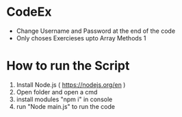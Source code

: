 # CodeEx
- Change Username and Password at the end of the code
- Only choses Exercieses upto Array Methods 1

# How to run the Script
1. Install Node.js ( https://nodejs.org/en ) 
2. Open folder and open a cmd
3. install modules "npm i" in console
4. run "Node main.js" to run the code
